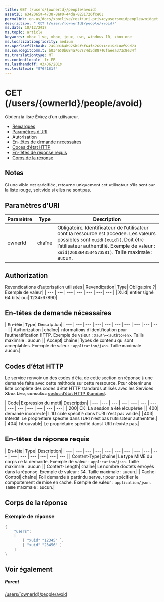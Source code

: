 ```yaml
---
title: GET (/users/{ownerId}/people/avoid)
assetID: e3420658-4738-8e80-44da-8281726fce01
permalink: en-us/docs/xboxlive/rest/uri-privacyusersxuidpeopleavoidget.html
description: " GET (/users/{ownerId}/people/avoid)"
ms.date: 10/12/2017
ms.topic: article
keywords: xbox live, xbox, jeux, uwp, windows 10, xbox one
ms.localizationpriority: medium
ms.openlocfilehash: 745893b4b975b5fbf64fe76591ec15d18af59d73
ms.sourcegitcommit: b034650b684a767274d5d88746faeea373c8e34f
ms.translationtype: MT
ms.contentlocale: fr-FR
ms.lasthandoff: 03/06/2019
ms.locfileid: "57641614"
---
```

# <a name="get-usersowneridpeopleavoid"></a>GET (/users/{ownerId}/people/avoid)
Obtient la liste Évitez d’un utilisateur.

  * [Remarques](#ID4EQ)
  * [Paramètres d’URI](#ID4EZ)
  * [Autorisation](#ID4EEB)
  * [En-têtes de demande nécessaires](#ID4EJC)
  * [Codes d’état HTTP](#ID4EYD)
  * [En-têtes de réponse requis](#ID4E1F)
  * [Corps de la réponse](#ID4ESH)

<a id="ID4EQ"></a>


## <a name="remarks"></a>Notes

Si une cible est spécifiée, retourne uniquement cet utilisateur s’ils sont sur la liste rouge, soit vide si elles ne sont pas.

<a id="ID4EZ"></a>


## <a name="uri-parameters"></a>Paramètres d’URI

| Paramètre| Type| Description|
| --- | --- | --- |
| ownerId| chaîne| Obligatoire. Identificateur de l’utilisateur dont la ressource est accédée. Les valeurs possibles sont <code>xuid({xuid})</code>. Doit être l’utilisateur authentifié. Exemple de valeur : <code>xuid(2603643534573581)</code>. Taille maximale : aucun. |

<a id="ID4EEB"></a>


## <a name="authorization"></a>Authorization

Revendications d’autorisation utilisées | Revendication| Type| Obligatoire ?| Exemple de valeur|
| --- | --- | --- | --- | --- | --- | --- |
| Xuid| entier signé 64 bits| oui| 1234567890|

<a id="ID4EJC"></a>


## <a name="required-request-headers"></a>En-têtes de demande nécessaires

| En-tête| Type| Description|
| --- | --- | --- | --- | --- | --- | --- | --- | --- | --- |
| Authorization | chaîne| Informations d’identification pour l’authentification HTTP. Exemple de valeur : <code>Xauth=&lt;authtoken></code>. Taille maximale : aucun.|
| Accept| chaîne| Types de contenu qui sont acceptables. Exemple de valeur : <code>application/json</code>. Taille maximale : aucun.|

<a id="ID4EYD"></a>


## <a name="http-status-codes"></a>Codes d’état HTTP

Le service renvoie un des codes d’état de cette section en réponse à une demande faite avec cette méthode sur cette ressource. Pour obtenir une liste complète des codes d’état HTTP standards utilisés avec les Services Xbox Live, consultez [codes d’état HTTP Standard](../../additional/httpstatuscodes.md).

| Code| Expression du motif| Description|
| --- | --- | --- | --- | --- | --- | --- | --- | --- | --- | --- | --- | --- |
| 200| OK| La session a été récupérée.|
| 400| demande incorrecte| L’ID cible spécifié dans l’URI n’est pas valide.|
| 403| Interdit| Le propriétaire spécifié dans l’URI n’est pas l’utilisateur authentifié.|
| 404| Introuvable| Le propriétaire spécifié dans l’URI n’existe pas.|

<a id="ID4E1F"></a>


## <a name="required-response-headers"></a>En-têtes de réponse requis

| En-tête| Type| Description|
| --- | --- | --- | --- | --- | --- | --- | --- | --- | --- | --- | --- | --- | --- | --- | --- |
| Content-Type| chaîne| Le type MIME du corps de la demande. Exemple de valeur : <code>application/json</code>. Taille maximale : aucun.|
| Content-Length| chaîne| Le nombre d’octets envoyés dans la réponse. Exemple de valeur : 34. Taille maximale : aucun.|
| Cache-Control| chaîne| Poli demande à partir du serveur pour spécifier le comportement de mise en cache. Exemple de valeur : <code>application/json</code>. Taille maximale : aucun.|

<a id="ID4ESH"></a>


## <a name="response-body"></a>Corps de la réponse

<a id="ID4EYH"></a>


### <a name="sample-response"></a>Exemple de réponse


```cpp
{
    "users":
    [
        { "xuid":"12345" },
        { "xuid":"23456" }
    ]
}

```


<a id="ID4EDAAC"></a>


## <a name="see-also"></a>Voir également

<a id="ID4EFAAC"></a>


##### <a name="parent"></a>Parent

[/users/{ownerId}/people/avoid](uri-privacyusersxuidpeopleavoid.md)
